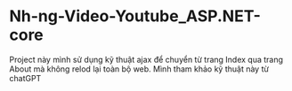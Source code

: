 # Nh-ng-Video-Youtube_ASP.NET-core
Project này mình sử dụng kỹ thuật ajax để chuyển từ trang Index qua trang About mà không relod lại toàn bộ web. Mình tham khảo kỹ thuật này từ chatGPT
